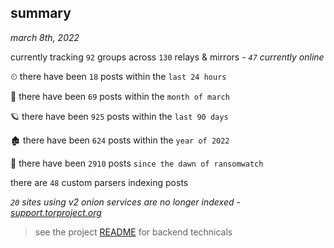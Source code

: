 
## summary
_march 8th, 2022_

currently tracking `92` groups across `130` relays & mirrors - _`47` currently online_

⏲ there have been `18` posts within the `last 24 hours`

🦈 there have been `69` posts within the `month of march`

🪐 there have been `925` posts within the `last 90 days`

🏚 there have been `624` posts within the `year of 2022`

🦕 there have been `2910` posts `since the dawn of ransomwatch`

there are `48` custom parsers indexing posts

_`20` sites using v2 onion services are no longer indexed - [support.torproject.org](https://support.torproject.org/onionservices/v2-deprecation/)_

> see the project [README](https://github.com/thetanz/ransomwatch#ransomwatch--) for backend technicals
